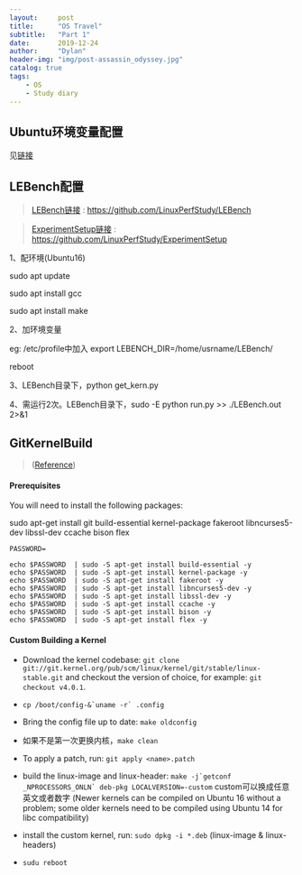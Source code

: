 ```yaml
---
layout:     post
title:      "OS Travel"
subtitle:   "Part 1"
date:       2019-12-24
author:     "Dylan"
header-img: "img/post-assassin_odyssey.jpg"
catalog: true
tags:
    - OS
    - Study diary
---
```



## Ubuntu环境变量配置

见[链接](https://blog.csdn.net/netwalk/article/details/9455893)


## LEBench配置

> [LEBench链接](https://github.com/LinuxPerfStudy/LEBench) : https://github.com/LinuxPerfStudy/LEBench

> [ExperimentSetup链接](https://github.com/LinuxPerfStudy/ExperimentSetup) : https://github.com/LinuxPerfStudy/ExperimentSetup

1、配环境(Ubuntu16)

sudo apt update

sudo apt install gcc

sudo apt install make

2、加环境变量

eg: /etc/profile中加入 export LEBENCH_DIR=/home/usrname/LEBench/

reboot

3、LEBench目录下，python get_kern.py

4、需运行2次。LEBench目录下，sudo -E python run.py >> ./LEBench.out 2>&1


## GitKernelBuild

>([Reference](https://wiki.ubuntu.com/KernelTeam/GitKernelBuild)) 

#### Prerequisites

You will need to install the following packages:

sudo apt-get install git build-essential kernel-package fakeroot libncurses5-dev   libssl-dev ccache bison flex

```
PASSWORD=

echo $PASSWORD  | sudo -S apt-get install build-essential -y
echo $PASSWORD  | sudo -S apt-get install kernel-package -y
echo $PASSWORD  | sudo -S apt-get install fakeroot -y
echo $PASSWORD  | sudo -S apt-get install libncurses5-dev -y
echo $PASSWORD  | sudo -S apt-get install libssl-dev -y
echo $PASSWORD  | sudo -S apt-get install ccache -y
echo $PASSWORD  | sudo -S apt-get install bison -y
echo $PASSWORD  | sudo -S apt-get install flex -y
```

#### Custom Building a Kernel

* Download the kernel codebase: `git clone git://git.kernel.org/pub/scm/linux/kernel/git/stable/linux-stable.git` and checkout the version of choice, for example: `git checkout v4.0.1`.

* ``cp /boot/config-&`uname -r` .config``

* Bring the config file up to date: `make oldconfig`

* 如果不是第一次更换内核，`make clean`

* To apply a patch, run: `git apply <name>.patch`

* build the linux-image and linux-header: ``make -j`getconf _NPROCESSORS_ONLN` deb-pkg LOCALVERSION=-custom`` custom可以换成任意英文或者数字 (Newer kernels can be compiled on Ubuntu 16 without a problem; some older kernels need to be compiled using Ubuntu 14 for libc compatibility)

* install the custom kernel, run: `sudo dpkg -i *.deb` (linux-image & linux-headers)

* `sudu reboot`